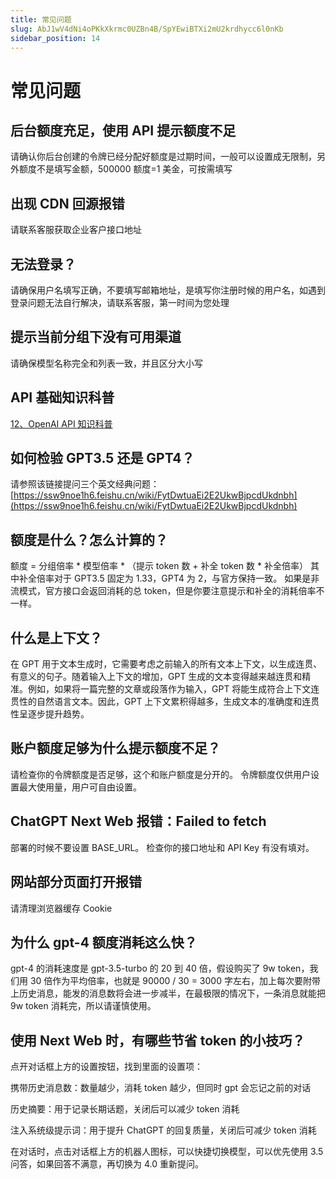 ```yaml
---
title: 常见问题
slug: AbJ1wV4dNi4oPKkXkrmc0UZBn4B/SpYEwiBTXi2mU2krdhycc6l0nKb
sidebar_position: 14
---
```



# 常见问题

## 后台额度充足，使用 API 提示额度不足

请确认你后台创建的令牌已经分配好额度是过期时间，一般可以设置成无限制，另外额度不是填写金额，500000 额度=1 美金，可按需填写

## 出现 CDN 回源报错

请联系客服获取企业客户接口地址

## 无法登录？

请确保用户名填写正确，不要填写邮箱地址，是填写你注册时候的用户名，如遇到登录问题无法自行解决，请联系客服，第一时间为您处理

## 提示当前分组下没有可用渠道

请确保模型名称完全和列表一致，并且区分大小写

## API 基础知识科普

[12、OpenAI API 知识科普](WKv0wxTVpivDyxkabGYcz2mXnXb) 

## 如何检验 GPT3.5 还是 GPT4？

请参照该链接提问三个英文经典问题：[https://ssw9noe1h6.feishu.cn/wiki/FytDwtuaEi2E2UkwBjpcdUkdnbh](https://ssw9noe1h6.feishu.cn/wiki/FytDwtuaEi2E2UkwBjpcdUkdnbh)

## 额度是什么？怎么计算的？

额度 = 分组倍率 * 模型倍率 * （提示 token 数 + 补全 token 数 * 补全倍率）
其中补全倍率对于 GPT3.5 固定为 1.33，GPT4 为 2，与官方保持一致。
如果是非流模式，官方接口会返回消耗的总 token，但是你要注意提示和补全的消耗倍率不一样。

## 什么是上下文？

在 GPT 用于文本生成时，它需要考虑之前输入的所有文本上下文，以生成连贯、有意义的句子。随着输入上下文的增加，GPT 生成的文本变得越来越连贯和精准。例如，如果将一篇完整的文章或段落作为输入，GPT 将能生成符合上下文连贯性的自然语言文本。因此，GPT 上下文累积得越多，生成文本的准确度和连贯性呈逐步提升趋势。

## 账户额度足够为什么提示额度不足？

请检查你的令牌额度是否足够，这个和账户额度是分开的。
令牌额度仅供用户设置最大使用量，用户可自由设置。

## ChatGPT Next Web 报错：Failed to fetch

部署的时候不要设置 BASE_URL。
检查你的接口地址和 API Key 有没有填对。

## 网站部分页面打开报错

请清理浏览器缓存 Cookie

## 为什么 gpt-4 额度消耗这么快？

gpt-4 的消耗速度是 gpt-3.5-turbo 的 20 到 40 倍，假设购买了 9w token，我们用 30 倍作为平均倍率，也就是 90000 / 30 = 3000 字左右，加上每次要附带上历史消息，能发的消息数将会进一步减半，在最极限的情况下，一条消息就能把 9w token 消耗完，所以请谨慎使用。

## 使用 Next Web 时，有哪些节省 token 的小技巧？

点开对话框上方的设置按钮，找到里面的设置项：

携带历史消息数：数量越少，消耗 token 越少，但同时 gpt 会忘记之前的对话

历史摘要：用于记录长期话题，关闭后可以减少 token 消耗

注入系统级提示词：用于提升 ChatGPT 的回复质量，关闭后可减少 token 消耗

在对话时，点击对话框上方的机器人图标，可以快捷切换模型，可以优先使用 3.5 问答，如果回答不满意，再切换为 4.0 重新提问。

